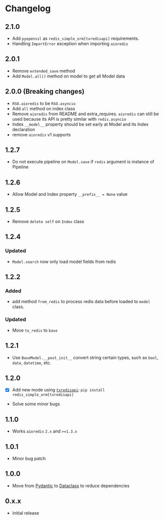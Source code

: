 # Changelog


## 2.1.0

 - Add `pyopenssl` as `redis_simple_orm[txredisapi]` requirements.
 - Handling `ImportError` exception when importing `aioredis`


## 2.0.1

 - Remove `extended_save` method
 - Add `Model.all()` method on model to get all Model data


## 2.0.0 (**Breaking changes**)

 - `RSO.aioredis` to be `RSO.asyncio`
 - Add `all` method on index class
 - Remove `aioredis` from README and extra_requires.
   `aioredis` can still be used because its API is pretty similar with `redis.asyncio`
 - Index `__model__` property should be set early at Model and its Index declaration
 - remove `aioredis` v1 supports


## 1.2.7

 - Do not execute pipeline on `Model.save` if `redis` argument is instance of Pipeline


## 1.2.6

 - Allow Model and Index property `__prefix__ = None` value


## 1.2.5

 - Remove `delete self` on `Index` class


## 1.2.4

### Updated

 - `Model.search` now only load model fields from redis


## 1.2.2

### Added

 - add method `from_redis` to process redis data before loaded to `model` class. 


### Updated

 - Move `to_redis` to `base`


## 1.2.1

 - Use `BaseModel.__post_init__` convert string certain types, 
   such as `bool`, `date`, `datetime`, etc.


## 1.2.0

 - [x] Add new mode using [`txredisapi`][txredisapi]: `pip install redis_simple_orm[txredisapi]`
 - Solve some minor bugs


## 1.1.0

 - Works `aioredis` `2.x` and `>=1.3.x`


## 1.0.1

 - Minor bug patch


## 1.0.0

 - Move from [Pydantic][Pydantic] to [Dataclass][Dataclass] to reduce dependencies


## 0.x.x

 - Initial release


[Pydantic]: https://pydantic-docs.helpmanual.io/ 
[Dataclass]: https://docs.python.org/3/library/dataclasses.html
[txredisapi]: https://github.com/IlyaSkriblovsky/txredisapi
